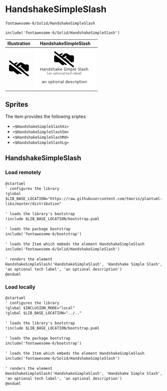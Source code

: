 # HandshakeSimpleSlash


```text
fontawesome-6/Solid/HandshakeSimpleSlash
```

```text
include('fontawesome-6/Solid/HandshakeSimpleSlash')
```



| Illustration | HandshakeSimpleSlash |
| :---: | :---: |
| ![illustration for Illustration](../../fontawesome-6/Solid/HandshakeSimpleSlash.png) | ![illustration for HandshakeSimpleSlash](../../fontawesome-6/Solid/HandshakeSimpleSlash.Local.png) |



## Sprites
The item provides the following sriptes:

- `<$HandshakeSimpleSlashXs>`
- `<$HandshakeSimpleSlashSm>`
- `<$HandshakeSimpleSlashMd>`
- `<$HandshakeSimpleSlashLg>`





## HandshakeSimpleSlash

### Load remotely
```plantuml
@startuml
' configures the library
!global $LIB_BASE_LOCATION="https://raw.githubusercontent.com/tmorin/plantuml-libs/master/distribution"

' loads the library's bootstrap
!include $LIB_BASE_LOCATION/bootstrap.puml

' loads the package bootstrap
include('fontawesome-6/bootstrap')

' loads the Item which embeds the element HandshakeSimpleSlash
include('fontawesome-6/Solid/HandshakeSimpleSlash')

' renders the element
HandshakeSimpleSlash('HandshakeSimpleSlash', 'Handshake Simple Slash', 'an optional tech label', 'an optional description')
@enduml
```

### Load locally
```plantuml
@startuml
' configures the library
!global $INCLUSION_MODE="local"
!global $LIB_BASE_LOCATION="../.."

' loads the library's bootstrap
!include $LIB_BASE_LOCATION/bootstrap.puml

' loads the package bootstrap
include('fontawesome-6/bootstrap')

' loads the Item which embeds the element HandshakeSimpleSlash
include('fontawesome-6/Solid/HandshakeSimpleSlash')

' renders the element
HandshakeSimpleSlash('HandshakeSimpleSlash', 'Handshake Simple Slash', 'an optional tech label', 'an optional description')
@enduml
```

